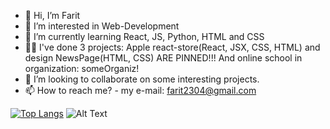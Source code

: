 - 👋 Hi, I’m Farit
- 👀 I’m interested in Web-Development
- 🌱 I’m currently learning React, JS, Python, HTML and CSS
- 👨‍💻 I've done 3 projects: Apple react-store(React, JSX, CSS, HTML) and design NewsPage(HTML, CSS) ARE PINNED!!! And online school in organization: someOrganiz! 
- 🙂 I’m looking to collaborate on some interesting projects.
- 📫 How to reach me? - my e-mail: farit2304@gmail.com

[![Top Langs](https://github-readme-stats.vercel.app/api/top-langs/?username=farit235&layout=compact&langs_count=8)](https://github.com/anuraghazra/github-readme-stats)
![Alt Text](https://r3.mt.ru/u18/photo4538/20194055322-0/original.gif)
